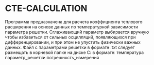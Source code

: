 # CTE-CALCULATION

Программа предназначена для расчета коэффициента теплового расширения на основе данных по температурной зависимости параметра решетки.
Сглаживающий параметр выбирается вручную чтобы избавиться от сильных осцилляций, появляющихся при дифференцировании, и при этом не упустить физически важных данных.
Файл с параметрами решетки в формате .txt следует размещать в корневой папке на диске С: в формате: 
температура параметр_решетки погрешность_измерения
